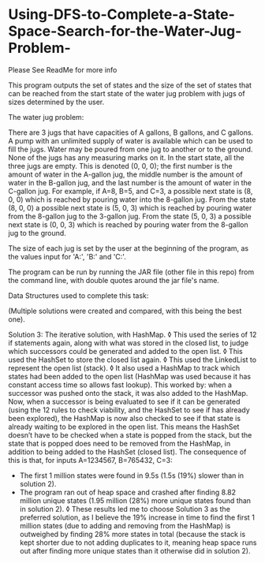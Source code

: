 # Using-DFS-to-Complete-a-State-Space-Search-for-the-Water-Jug-Problem-
Please See ReadMe for more info

This program outputs the set of states and the size of the set of states that can be reached from the start state of the water jug problem with jugs of sizes determined by the user.

The water jug problem:

There are 3 jugs that have capacities
of A gallons, B gallons, and C gallons. A pump with an unlimited supply of water is
available which can be used to fill the jugs. Water may be poured from one jug to
another or to the ground. None of the jugs has any measuring marks on it. In the start
state, all the three jugs are empty. This is denoted (0, 0, 0); the first number is the
amount of water in the A-gallon jug, the middle number is the amount of water in the
B-gallon jug, and the last number is the amount of water in the C-gallon jug. For
example, if A=8, B=5, and C=3, a possible next state is (8, 0, 0) which is reached by
pouring water into the 8-gallon jug. From the state (8, 0, 0) a possible next state is (5,
0, 3) which is reached by pouring water from the 8-gallon jug to the 3-gallon jug. From
the state (5, 0, 3) a possible next state is (0, 0, 3) which is reached by pouring water
from the 8-gallon jug to the ground.

The size of each jug is set by the user at the beginning of the program, as the values input for 'A:', 'B:' and 'C:'.

The program can be run by running the JAR file (other file in this repo) from the command line, with double quotes around the jar file's name.





Data Structures used to complete this task:

(Multiple solutions were created and compared, with this being the best one).

Solution 3: The iterative solution, with HashMap.
◊ This used the series of 12 if statements again, along with what was stored in the 
closed list, to judge which successors could be generated and added to the open list.
◊ This used the HashSet to store the closed list again.
◊ This used the LinkedList to represent the open list (stack).
◊ It also used a HashMap to track which states had been added to the open list
(HashMap was used because it has constant access time so allows fast lookup). This
worked by: when a successor was pushed onto the stack, it was also added to the 
HashMap. Now, when a successor is being evaluated to see if it can be generated 
(using the 12 rules to check viability, and the HashSet to see if has already been 
explored), the HashMap is now also checked to see if that state is already waiting to 
be explored in the open list. This means the HashSet doesn’t have to be checked 
when a state is popped from the stack, but the state that is popped does need to be 
removed from the HashMap, in addition to being added to the HashSet (closed list).
The consequence of this is that, for inputs A=1234567, B=765432, C=3:
- The first 1 million states were found in 9.5s (1.5s (19%) slower than in 
solution 2).
- The program ran out of heap space and crashed after finding 8.82 million 
unique states (1.95 million (28%) more unique states found than in solution 
2).
◊ These results led me to choose Solution 3 as the preferred solution, as I believe the 
19% increase in time to find the first 1 million states (due to adding and removing 
from the HashMap) is outweighed by finding 28% more states in total (because the 
stack is kept shorter due to not adding duplicates to it, meaning heap space runs out 
after finding more unique states than it otherwise did in solution 2).
